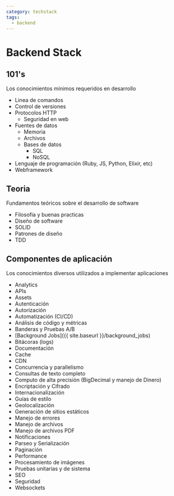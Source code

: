 ```yaml
---
category: techstack
tags:
  - backend
---
```

# Backend Stack

## 101's
Los conocimientos mínimos requeridos en desarrollo
- Linea de comandos
- Control de versiones
- Protocolos HTTP
  - Seguridad en web
- Fuentes de datos
  - Memoria
  - Archivos
  - Bases de datos
    - SQL
    - NoSQL
- Lenguaje de programación (Ruby, JS, Python, Elixir, etc)
- Webframework

## Teoria
Fundamentos teóricos sobre el desarrollo de software
- Filosofia y buenas practicas
- Diseño de software
- SOLID
- Patrones de diseño
- TDD

## Componentes de aplicación
Los conocimientos diversos utilizados a implementar aplicaciones
- Analytics
- APIs
- Assets
- Autenticación
- Autorización
- Automatización (CI/CD)
- Análisis de código y métricas
- Banderas y Pruebas A/B
- [Background Jobs]({{ site.baseurl }}/background_jobs)
- Bitácoras (logs)
- Documentación
- Cache
- CDN
- Concurrencia y parallelismo
- Consultas de texto completo
- Computo de alta precisión (BigDecimal y manejo de Dinero)
- Encriptación y Cifrado
- Internacionalización
- Guías de estilo
- Geolocalización
- Generación de sitios estáticos
- Manejo de errores
- Manejo de archivos
- Manejo de archivos PDF
- Notificaciones
- Parseo y Serialización
- Paginación
- Performance
- Procesamiento de imágenes
- Pruebas unitarias y de sistema
- SEO
- Seguridad
- Websockets
